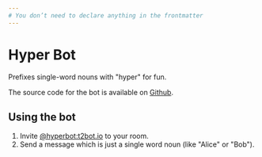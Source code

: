 ```yaml
---
# You don’t need to declare anything in the frontmatter
---
```


# Hyper Bot

Prefixes single-word nouns with "hyper" for fun.

The source code for the bot is available on [Github](https://github.com/turt2live/matrix-hyper-bot).


## Using the bot

1. Invite [@hyperbot:t2bot.io](https://matrix.to/#/@hyperbot:t2bot.io) to your room.
2. Send a message which is just a single word noun (like "Alice" or "Bob").
